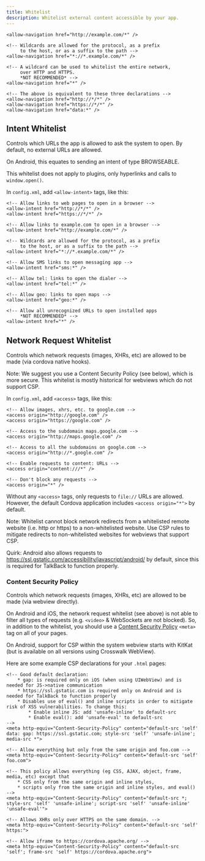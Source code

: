 ```yaml
---
title: Whitelist
description: Whitelist external content accessible by your app.
---
```

<!--
# license: Licensed to the Apache Software Foundation (ASF) under one
#         or more contributor license agreements.  See the NOTICE file
#         distributed with this work for additional information
#         regarding copyright ownership.  The ASF licenses this file
#         to you under the Apache License, Version 2.0 (the
#         "License"); you may not use this file except in compliance
#         with the License.  You may obtain a copy of the License at
#
#           http://www.apache.org/licenses/LICENSE-2.0
#
#         Unless required by applicable law or agreed to in writing,
#         software distributed under the License is distributed on an
#         "AS IS" BASIS, WITHOUT WARRANTIES OR CONDITIONS OF ANY
#         KIND, either express or implied.  See the License for the
#         specific language governing permissions and limitations
#         under the License.


# cordova-plugin-whitelist

This plugin implements a whitelist policy for navigating the application webview on Cordova 4.0

:warning: Report issues on the [Apache Cordova issue tracker](https://issues.apache.org/jira/issues/?jql=project%20%3D%20CB%20AND%20status%20in%20%28Open%2C%20%22In%20Progress%22%2C%20Reopened%29%20AND%20resolution%20%3D%20Unresolved%20AND%20component%20%3D%20%22Plugin%20Whitelist%22%20ORDER%20BY%20priority%20DESC%2C%20summary%20ASC%2C%20updatedDate%20DESC)

## Installation

You can install whitelist plugin with Cordova CLI, from npm:

```
$ cordova plugin add cordova-plugin-whitelist
$ cordova prepare
```

## Supported Cordova Platforms

* Android 4.0.0 or above

## Navigation Whitelist
Controls which URLs the WebView itself can be navigated to. Applies to
top-level navigations only.

Quirks: on Android it also applies to iframes for non-http(s) schemes.

By default, navigations only to `file://` URLs, are allowed. To allow others URLs, you must add `<allow-navigation>` tags to your `config.xml`:

    <!-- Allow links to example.com -->
    <allow-navigation href="http://example.com/*" />

    <!-- Wildcards are allowed for the protocol, as a prefix
         to the host, or as a suffix to the path -->
    <allow-navigation href="*://*.example.com/*" />

    <!-- A wildcard can be used to whitelist the entire network,
         over HTTP and HTTPS.
         *NOT RECOMMENDED* -->
    <allow-navigation href="*" />

    <!-- The above is equivalent to these three declarations -->
    <allow-navigation href="http://*/*" />
    <allow-navigation href="https://*/*" />
    <allow-navigation href="data:*" />

## Intent Whitelist
Controls which URLs the app is allowed to ask the system to open.
By default, no external URLs are allowed.

On Android, this equates to sending an intent of type BROWSEABLE.

This whitelist does not apply to plugins, only hyperlinks and calls to `window.open()`.

In `config.xml`, add `<allow-intent>` tags, like this:

    <!-- Allow links to web pages to open in a browser -->
    <allow-intent href="http://*/*" />
    <allow-intent href="https://*/*" />

    <!-- Allow links to example.com to open in a browser -->
    <allow-intent href="http://example.com/*" />

    <!-- Wildcards are allowed for the protocol, as a prefix
         to the host, or as a suffix to the path -->
    <allow-intent href="*://*.example.com/*" />

    <!-- Allow SMS links to open messaging app -->
    <allow-intent href="sms:*" />

    <!-- Allow tel: links to open the dialer -->
    <allow-intent href="tel:*" />

    <!-- Allow geo: links to open maps -->
    <allow-intent href="geo:*" />

    <!-- Allow all unrecognized URLs to open installed apps
         *NOT RECOMMENDED* -->
    <allow-intent href="*" />

## Network Request Whitelist
Controls which network requests (images, XHRs, etc) are allowed to be made (via cordova native hooks).

Note: We suggest you use a Content Security Policy (see below), which is more secure.  This whitelist is mostly historical for webviews which do not support CSP.

In `config.xml`, add `<access>` tags, like this:

    <!-- Allow images, xhrs, etc. to google.com -->
    <access origin="http://google.com" />
    <access origin="https://google.com" />

    <!-- Access to the subdomain maps.google.com -->
    <access origin="http://maps.google.com" />

    <!-- Access to all the subdomains on google.com -->
    <access origin="http://*.google.com" />

    <!-- Enable requests to content: URLs -->
    <access origin="content:///*" />

    <!-- Don't block any requests -->
    <access origin="*" />

Without any `<access>` tags, only requests to `file://` URLs are allowed. However, the default Cordova application includes `<access origin="*">` by default.


Note: Whitelist cannot block network redirects from a whitelisted remote website (i.e. http or https) to a non-whitelisted website. Use CSP rules to mitigate redirects to non-whitelisted websites for webviews that support CSP.

Quirk: Android also allows requests to https://ssl.gstatic.com/accessibility/javascript/android/ by default, since this is required for TalkBack to function properly.

### Content Security Policy
Controls which network requests (images, XHRs, etc) are allowed to be made (via webview directly).

On Android and iOS, the network request whitelist (see above) is not able to filter all types of requests (e.g. `<video>` & WebSockets are not blocked). So, in addition to the whitelist, you should use a [Content Security Policy](http://content-security-policy.com/) `<meta>` tag on all of your pages.

On Android, support for CSP within the system webview starts with KitKat (but is available on all versions using Crosswalk WebView).

Here are some example CSP declarations for your `.html` pages:

    <!-- Good default declaration:
        * gap: is required only on iOS (when using UIWebView) and is needed for JS->native communication
        * https://ssl.gstatic.com is required only on Android and is needed for TalkBack to function properly
        * Disables use of eval() and inline scripts in order to mitigate risk of XSS vulnerabilities. To change this:
            * Enable inline JS: add 'unsafe-inline' to default-src
            * Enable eval(): add 'unsafe-eval' to default-src
    -->
    <meta http-equiv="Content-Security-Policy" content="default-src 'self' data: gap: https://ssl.gstatic.com; style-src 'self' 'unsafe-inline'; media-src *">

    <!-- Allow everything but only from the same origin and foo.com -->
    <meta http-equiv="Content-Security-Policy" content="default-src 'self' foo.com">

    <!-- This policy allows everything (eg CSS, AJAX, object, frame, media, etc) except that 
        * CSS only from the same origin and inline styles,
        * scripts only from the same origin and inline styles, and eval()
    -->
    <meta http-equiv="Content-Security-Policy" content="default-src *; style-src 'self' 'unsafe-inline'; script-src 'self' 'unsafe-inline' 'unsafe-eval'">

    <!-- Allows XHRs only over HTTPS on the same domain. -->
    <meta http-equiv="Content-Security-Policy" content="default-src 'self' https:">

    <!-- Allow iframe to https://cordova.apache.org/ -->
    <meta http-equiv="Content-Security-Policy" content="default-src 'self'; frame-src 'self' https://cordova.apache.org">
